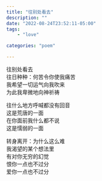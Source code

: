 ```yaml
---
title: "往别处看去"
description: ""
date: "2022-08-24T23:52:11-05:00"
tags: 
    - "love"

categories: "poem"

---
```


往别处看去\
往日种种：何苦令你使我痛苦\
我希望一切运气向我吹来\
为此我卑微地向神祈祷

往什么地方呼喊都没有回音\
这是荒唐的一面\
在你面前我什么都不说\
这是懦弱的一面

转身离开：为什么这么难\
我渴望的某个想法里\
有对你无穷的幻觉\
恨你一点也不过分\
爱你一点也不过分

